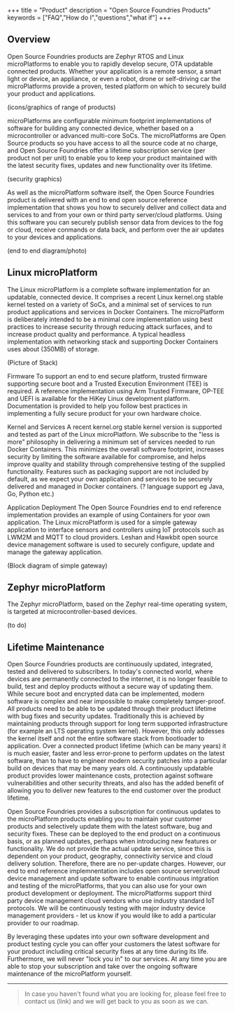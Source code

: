 +++
title = "Product"
description = "Open Source Foundries Products"
keywords = ["FAQ","How do I","questions","what if"]
+++

## Overview
Open Source Foundries products are Zephyr RTOS and Linux microPlatforms to enable you to rapidly develop secure, OTA updatable connected products. Whether your application is a remote sensor, a smart light or device, an appliance, or even a robot, drone or self-driving car the microPlatforms provide a proven, tested platform on which to securely build your product and applications. 

(icons/graphics of range of products)

microPlatforms are configurable minimum footprint implementations of software for building any connected device, whether based on a microcontroller or advanced multi-core SoCs. The microPlatforms are Open Source products so you have access to all the source code at no charge, and Open Source Foundries offer a lifetime subscription service (per product not per unit) to enable you to keep your product maintained with the latest security fixes, updates and new functionality over its lifetime. 

(security graphics)

As well as the microPlatform software itself, the Open Source Foundries product is delivered with an end to end open source reference implementation that shows you how to securely deliver and collect data and services to and from your own or third party server/cloud platforms. Using this software you can securely publish sensor data from devices to the fog or cloud, receive conmands or data back, and perform over the air updates to your devices and applications. 

(end to end diagram/photo)

## Linux microPlatform
The Linux microPlatform is a complete software implementation for an updatable, connected device. It comprises a recent Linux kernel.org stable kernel tested on a variety of SoCs, and a minimal set of services to run product applications and services in Docker Containers.  The microPlatform is deliberately intended to be a minimal core implementation using best practices to increase security through reducing attack surfaces, and to increase product quality and performance. A typical headless implementation with networking stack and supporting Docker Containers uses about (350MB) of storage. 

(Picture of Stack)

Firmware
To support an end to end secure platform, trusted firmware supporting secure boot and a Trusted Execution Environment (TEE) is required. A reference implementation using Arm Trusted Firmware, OP-TEE and UEFI is available for the HiKey Linux development platform. Documentation is provided to help you follow best practices in implementing a fully secure product for your own hardware choice.  

Kernel and Services
A recent kernel.org stable kernel version is supported and tested as part of the Linux microPlatforn. We subscribe to the "less is more" philosophy in delivering a minimum set of services needed to run Docker Containers. This minimizes the overall software footprint, increases security by limiting the software available for compromise, and helps improve quality and stability through comprehensive testing of the supplied functionality. Features such as packaging support are not included by default, as we expect your own application and services to be securely delivered and managed in Docker containers. (? language support eg Java, Go, Python etc.)

Application Deployment
The Open Source Foundries end to end reference implementation provides an example of using Containers for yoor own application. The Linux microPlatform is used for a simple gateway application to interface sensors and controllers using IoT protocols such as LWM2M and MQTT to cloud providers. Leshan and Hawkbit open source device management software is used to securely configure, update and manage the gateway application. 

(Block diagram of simple gateway)

## Zephyr microPlatform
The Zephyr microPlatform, based on the Zephyr real-time operating system, is targeted at microcontroller-based devices.

(to do)

## Lifetime Maintenance
Open Source Foundries products are continuously updated, integrated, tested and delivered to subscribers. In today's connected world, where devices are permanently connected to the internet, it is no longer feasible to build, test and deploy products without a secure way of updating them. While secure boot and encrypted data can be implemented, modern software is complex and near impossible to make completely tamper-proof. All products need to be able to be updated through their product lifetime with bug fixes and security updates. Traditionally this is achieved by maintaining products through support for long term supported infrastructure (for example an LTS operating system kernel). However, this only addesses the kernel itself and not the entire software stack from bootloader to application. Over a connected product lifetime (which can be many years) it is much easier, faster and less error-prone to perform updates on the latest software, than to have to engineer modern security patches into a particular build on devices that may be many years old. A continuously updatable product provides lower maintenance costs, protection against software vulnerabilities and other security threats, and also has the added benefit of allowing you to deliver new features to the end customer over the product lifetime. 

Open Source Foundries provides a subscription for continuous updates to the microPlatform products enabling you to maintain your customer products and selectively update them with the latest software, bug and security fixes. These can be deployed to the end product on a continuous basis, or as planned updates, perhaps when introducing new features or functionality. We do not provide the actual update service, since this is dependent on your product, geography, connectivity service and cloud delivery solution. Therefore, there are no per-update charges. However, our end to end reference implemnentation includes open source server/cloud device management and update software to enable continuous intgration and testing of the microPlatforms, that you can also use for your own product development or deployment. The microPlatforms support third party device management cloud vendors who use industry standard IoT protocols. We will be continuously testing with major industry device management providers - let us know if you would like to add a particular provider to our roadmap. 

By leveraging these updates into your own software development and product testing cycle you can offer your customers the latest software for your product including critical security fixes at any time during its life. Furthermore, we will never "lock you in" to our services. At any time you are able to stop your subscription and take over the ongoing software maintenance of the microPlatform yourself. 

---

> In case you haven't found what you are looking for, please feel free to contact us (link) and we will get back to you as soon as we can.
